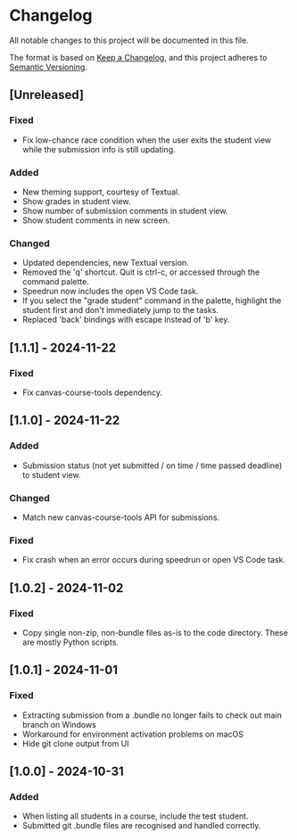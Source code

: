 # Changelog

All notable changes to this project will be documented in this file.

The format is based on [Keep a Changelog](https://keepachangelog.com/en/1.1.0/),
and this project adheres to [Semantic Versioning](https://semver.org/spec/v2.0.0.html).

## [Unreleased]

### Fixed

- Fix low-chance race condition when the user exits the student view while the
  submission info is still updating.

### Added

- New theming support, courtesy of Textual.
- Show grades in student view.
- Show number of submission comments in student view.
- Show student comments in new screen.

### Changed

- Updated dependencies, new Textual version.
- Removed the 'q' shortcut. Quit is ctrl-c, or accessed through the command
  palette.
- Speedrun now includes the open VS Code task.
- If you select the "grade student" command in the palette, highlight the
  student first and don't immediately jump to the tasks.
- Replaced 'back' bindings with escape instead of 'b' key.

## [1.1.1] - 2024-11-22

### Fixed

- Fix canvas-course-tools dependency.

## [1.1.0] - 2024-11-22

### Added

- Submission status (not yet submitted / on time / time passed deadline) to
  student view.

### Changed

- Match new canvas-course-tools API for submissions.

### Fixed

- Fix crash when an error occurs during speedrun or open VS Code task.

## [1.0.2] - 2024-11-02

### Fixed

- Copy single non-zip, non-bundle files as-is to the code directory. These are
  mostly Python scripts.

## [1.0.1] - 2024-11-01

### Fixed

- Extracting submission from a .bundle no longer fails to check out main branch on Windows
- Workaround for environment activation problems on macOS
- Hide git clone output from UI

## [1.0.0] - 2024-10-31

### Added

- When listing all students in a course, include the test student.
- Submitted git .bundle files are recognised and handled correctly.

